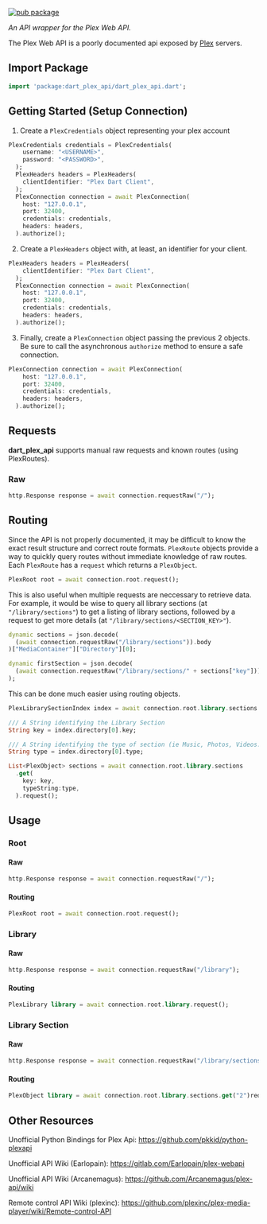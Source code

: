 [![pub package](https://img.shields.io/pub/v/dart_plex_api.svg)](https://pub.dartlang.org/packages/dart_plex_api)

_An API wrapper for the Plex Web API._

The Plex Web API is a poorly documented api exposed by [Plex](https://www.plex.tv) servers.

## Import Package

```dart
import 'package:dart_plex_api/dart_plex_api.dart';
```

## Getting Started (Setup Connection)

1. Create a `PlexCredentials` object representing your plex account

```dart
PlexCredentials credentials = PlexCredentials(
    username: "<USERNAME>",
    password: "<PASSWORD>",
  );
  PlexHeaders headers = PlexHeaders(
    clientIdentifier: "Plex Dart Client",
  );
  PlexConnection connection = await PlexConnection(
    host: "127.0.0.1",
    port: 32400,
    credentials: credentials,
    headers: headers,
  ).authorize();
```

2. Create a `PlexHeaders` object with, at least, an identifier for your client.

```dart
PlexHeaders headers = PlexHeaders(
    clientIdentifier: "Plex Dart Client",
  );
  PlexConnection connection = await PlexConnection(
    host: "127.0.0.1",
    port: 32400,
    credentials: credentials,
    headers: headers,
  ).authorize();
```

3. Finally, create a `PlexConnection` object passing the previous 2 objects. Be sure to call the asynchronous `authorize` method to ensure a safe connection.

```dart
PlexConnection connection = await PlexConnection(
    host: "127.0.0.1",
    port: 32400,
    credentials: credentials,
    headers: headers,
  ).authorize();
```

## Requests

**dart_plex_api** supports manual raw requests and known routes (using PlexRoutes).

### Raw

```dart
http.Response response = await connection.requestRaw("/");
```

## Routing

Since the API is not properly documented, it may be difficult to know the exact result structure and correct route formats. `PlexRoute` objects provide a way to quickly query routes without immediate knowledge of raw routes. Each `PlexRoute` has a `request` which returns a `PlexObject`.

```dart
PlexRoot root = await connection.root.request();
```

This is also useful when multiple requests are neccessary to retrieve data. For example, it would be wise to query all library sections (at `"/library/sections"`) to get a listing of library sections, followed by a request to get more details (at `"/library/sections/<SECTION_KEY>"`).

```dart
dynamic sections = json.decode(
  (await connection.requestRaw("/library/sections")).body
)["MediaContainer"]["Directory"][0];

dynamic firstSection = json.decode(
  (await connection.requestRaw("/library/sections/" + sections["key"])).body
);
```

This can be done much easier using routing objects.

```dart
PlexLibrarySectionIndex index = await connection.root.library.sections.all.request();

/// A String identifying the Library Section
String key = index.directory[0].key;

/// A String identifying the type of section (ie Music, Photos, Videos...)
String type = index.directory[0].type;

List<PlexObject> sections = await connection.root.library.sections
  .get(
    key: key,
    typeString:type,
  ).request();
```

## Usage

### Root

#### Raw

```dart
http.Response response = await connection.requestRaw("/");
```

#### Routing

```dart
PlexRoot root = await connection.root.request();
```

### Library

#### Raw

```dart
http.Response response = await connection.requestRaw("/library");
```

#### Routing

```dart
PlexLibrary library = await connection.root.library.request();
```

### Library Section

#### Raw

```dart
http.Response response = await connection.requestRaw("/library/sections/2");
```

#### Routing

```dart
PlexObject library = await connection.root.library.sections.get("2")request();
```

## Other Resources

Unofficial Python Bindings for Plex Api: https://github.com/pkkid/python-plexapi

Unofficial API Wiki (Earlopain): https://gitlab.com/Earlopain/plex-webapi

Unofficial API Wiki (Arcanemagus): https://github.com/Arcanemagus/plex-api/wiki

Remote control API Wiki (plexinc): https://github.com/plexinc/plex-media-player/wiki/Remote-control-API
